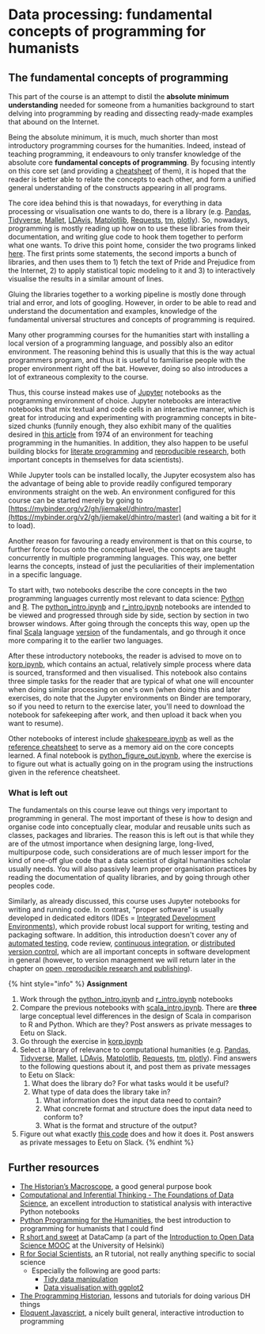 # Data processing: fundamental concepts of programming for humanists

## The fundamental concepts of programming

This part of the course is an attempt to distil the **absolute minimum understanding** needed for someone from a humanities background to start delving into programming by reading and dissecting ready-made examples that abound on the Internet.

Being the absolute minimum, it is much, much shorter than most introductory programming courses for the humanities. Indeed, instead of teaching programming, it endeavours to only transfer knowledge of the absolute core **fundamental concepts of programming**. By focusing intently on this core set \(and providing a [cheatsheet](https://nbviewer.jupyter.org/github/jiemakel/dhintro/blob/master/programming_cheatsheet.ipynb) of them\), it is hoped that the reader is better able to relate the concepts to each other, and form a unified general understanding of the constructs appearing in all programs.

The core idea behind this is that nowadays, for everything in data processing or visualisation one wants to do, there is a library \(e.g. [Pandas](http://pandas.pydata.org/), [Tidyverse](https://www.tidyverse.org/packages/), [Mallet](http://mallet.cs.umass.edu/), [LDAvis](https://cran.r-project.org/web/packages/LDAvis/README.html), [Matplotlib](http://matplotlib.org/), [Requests](http://docs.python-requests.org/en/latest/), [tm](https://cran.r-project.org/web/packages/tm/index.html), [plotly](https://plot.ly/)\). So, nowadays, programming is mostly reading up how on to use these libraries from their documentation, and writing glue code to hook them together to perform what one wants. To drive this point home, consider the two programs linked [here](http://nbviewer.jupyter.org/github/jiemakel/dhintro/blob/master/modern_programming.ipynb). The first prints some statements, the second imports a bunch of libraries, and then uses them to 1\) fetch the text of Pride and Prejudice from the Internet, 2\) to apply statistical topic modeling to it and 3\) to interactively visualise the results in a similar amount of lines.

Gluing the libraries together to a working pipeline is mostly done through trial and error, and lots of googling. However, in order to be able to read and understand the documentation and examples, knowledge of the fundamental universal structures and concepts of programming is required. 

Many other programming courses for the humanities start with installing a local version of a programming language, and possibly also an editor environment. The reasoning behind this is usually that this is the way actual programmers program, and thus it is useful to familiarise people with the proper environment right off the bat. However, doing so also introduces a lot of extraneous complexity to the course. 

Thus, this course instead makes use of [Jupyter](http://jupyter.org/) notebooks as the programming environment of choice. Jupyter notebooks are interactive notebooks that mix textual and code cells in an interactive manner, which is great for introducing and experimenting with programming concepts in bite-sized chunks \(funnily enough, they also exhibit many of the qualities desired in [this article](https://hyp.is/Ap-aFs08EeinplOX3_QUrQ/link.springer.com/content/pdf/10.1007/BF02402344.pdf) from 1974 of an environment for teaching programming in the humanities. In addition, they also happen to be useful building blocks for [literate programming](https://en.wikipedia.org/wiki/Literate_programming) and [reproducible research](https://ropensci.org/blog/2014/06/09/reproducibility/), both important concepts in themselves for data scientists\). 

While Jupyter tools can be installed locally, the Jupyter ecosystem also has the advantage of being able to provide readily configured temporary environments straight on the web. An environment configured for this course can be started merely by going to [https://mybinder.org/v2/gh/jiemakel/dhintro/master](https://mybinder.org/v2/gh/jiemakel/dhintro/master) \(and waiting a bit for it to load\).

Another reason for favouring a ready environment is that on this course, to further force focus onto the conceptual level, the concepts are taught concurrently in multiple programming languages. This way, one better learns the concepts, instead of just the peculiarities of their implementation in a specific language.

To start with, two notebooks describe the core concepts in the two programming languages currently most relevant to data science: [Python](http://python.org/) and [R](https://www.r-project.org/). The [python\_intro.ipynb](https://mybinder.org/v2/gh/jiemakel/dhintro/master?filepath=python_intro.ipynb) and [r\_intro.ipynb](https://mybinder.org/v2/gh/jiemakel/dhintro/master?filepath=r_intro.ipynb) notebooks are intended to be viewed and progressed through side by side, section by section in two browser windows. After going through the concepts this way, open up the final [Scala](https://www.scala-lang.org/) language [version](https://mybinder.org/v2/gh/jiemakel/dhintro/master?filepath=scala_intro.ipynb) of the fundamentals, and go through it once more comparing it to the earlier two languages.

After these introductory notebooks, the reader is advised to move on to [korp.ipynb](https://mybinder.org/v2/gh/jiemakel/dhintro/master?filepath=korp.ipynb), which contains an actual, relatively simple process where data is sourced, transformed and then visualised. This notebook also contains three simple tasks for the reader that are typical of what one will encounter when doing similar processing on one's own \(when doing this and later exercises, do note that the Jupyter environments on Binder are temporary, so if you need to return to the exercise later, you'll need to download the notebook for safekeeping after work, and then upload it back when you want to resume\).

Other notebooks of interest include [shakespeare.ipynb](https://mybinder.org/v2/gh/jiemakel/dhintro/master?filepath=shakespeare.ipynb) as well as the [reference cheatsheet](https://mybinder.org/v2/gh/jiemakel/dhintro/master?filepath=programming_cheatsheet.ipynb) to serve as a memory aid on the core concepts learned. A final notebook is [python\_figure\_out.ipynb](https://mybinder.org/v2/gh/jiemakel/dhintro/master?filepath=python_figure_out.ipynb), where the exercise is to figure out what is actually going on in the program using the instructions given in the reference cheatsheet.

### What is left out

The fundamentals on this course leave out things very important to programming in general. The most important of these is how to design and organise code into conceptually clear, modular and reusable units such as classes, packages and libraries. The reason this is left out is that while they are of the utmost importance when designing large, long-lived, multipurpose code, such considerations are of much lesser import for the kind of one-off glue code that a data scientist of digital humanities scholar usually needs. You will also passively learn proper organisation practices by reading the documentation of quality libraries, and by going through other peoples code.

Similarly, as already discussed, this course uses Jupyter notebooks for writing and running code. In contrast, "proper software" is usually developed in dedicated editors \(IDEs = [Integrated Development Environments](https://coderefinery.github.io/IDEs/01-introduction-to-dev-tools/)\), which provide robust local support for writing, testing and packaging software. In addition, this introduction doesn't cover any of [automated testing](https://coderefinery.github.io/testing/), code review, [continuous integration](https://coderefinery.github.io/automation/), or [distributed version control](https://coderefinery.github.io/git-collaborative/), which are all important concepts in software development in general \(however, to version management we will return later in the chapter on [open, reproducible research and publishing](open-reproducible-research-and-publishing.md)\).

{% hint style="info" %}
**Assignment**

1. Work through the [python\_intro.ipynb](https://mybinder.org/v2/gh/jiemakel/dhintro/master?filepath=python_intro.ipynb) and [r\_intro.ipynb](https://mybinder.org/v2/gh/jiemakel/dhintro/master?filepath=r_intro.ipynb) notebooks
2. Compare the previous notebooks with [scala\_intro.ipynb](https://mybinder.org/v2/gh/jiemakel/dhintro/master?filepath=scala_intro.ipynb). There are **three** large conceptual level differences in the design of Scala in comparison to R and Python. Which are they? Post answers as private messages to Eetu on Slack.
3. Go through the exercise in [korp.ipynb](https://mybinder.org/v2/gh/jiemakel/dhintro/master?filepath=korp.ipynb)
4. Select a library of relevance to computational humanities \(e.g. [Pandas](http://pandas.pydata.org/), [Tidyverse](https://www.tidyverse.org/packages/), [Mallet](http://mallet.cs.umass.edu/), [LDAvis](https://cran.r-project.org/web/packages/LDAvis/README.html), [Matplotlib](http://matplotlib.org/), [Requests](http://docs.python-requests.org/en/latest/), [tm](https://cran.r-project.org/web/packages/tm/index.html), [plotly](https://plot.ly/)\). Find answers to the following questions about it, and post them as private messages to Eetu on Slack:
   1. What does the library do? For what tasks would it be useful?
   2. What type of data does the library take in?
      1. What information does the input data need to contain?
      2. What concrete format and structure does the input data need to conform to?
      3. What is the format and structure of the output?
5. Figure out what exactly [this code](https://mybinder.org/v2/gh/jiemakel/dhintro/master?filepath=python_figure_out.ipynb) does and how it does it. Post answers as private messages to Eetu on Slack.
{% endhint %}

## Further resources

* [The Historian’s Macroscope](http://www.themacroscope.org/?page_id=584), a good general purpose book
* [Computational and Inferential Thinking - The Foundations of Data Science](https://www.inferentialthinking.com/), an excellent introduction to statistical  analysis with interactive Python notebooks
* [Python Programming for the Humanities](http://fbkarsdorp.github.io/python-course/), the best introduction to programming for humanists that I could find
* [R short and sweet](https://www.datacamp.com/courses/r-short-and-sweet) at DataCamp \(a part of the [Introduction to Open Data Science MOOC](https://mooc.helsinki.fi/course/view.php?id=158) at the University of Helsinki\)
* [R for Social Scientists](https://datacarpentry.org/r-socialsci/), an R tutorial, not really anything specific to social science
  * Especially the following are good parts:
    * [Tidy data manipulation](https://datacarpentry.org/r-socialsci/03-dplyr-tidyr/)
    * [Data visualisation with ggplot2](https://datacarpentry.org/r-socialsci/04-ggplot2/index.html)
* [The Programming Historian](http://programminghistorian.org/), lessons and tutorials for doing various DH things
* [Eloquent Javascript](http://eloquentjavascript.net/), a nicely built general, interactive introduction to programming






